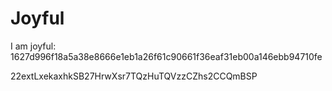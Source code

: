 # Joyful

I am joyful: 1627d996f18a5a38e8666e1eb1a26f61c90661f36eaf31eb00a146ebb94710fe


22extLxekaxhkSB27HrwXsr7TQzHuTQVzzCZhs2CCQmBSP
